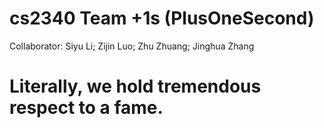 # cs2340 Team +1s (PlusOneSecond)
 Collaborator:
 Siyu Li;
 Zijin Luo;
 Zhu Zhuang;
 Jinghua Zhang

# Literally, we hold tremendous respect to a fame.
